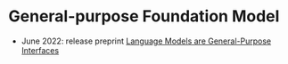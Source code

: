 # General-purpose Foundation Model

- June 2022: release preprint [Language Models are General-Purpose Interfaces](https://arxiv.org/abs/2206.06336)
